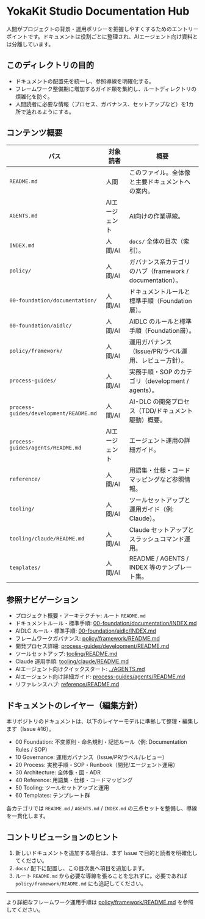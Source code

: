 # YokaKit Studio Documentation Hub

人間がプロジェクトの背景・運用ポリシーを把握しやすくするためのエントリーポイントです。ドキュメントは役割ごとに整理され、AIエージェント向け資料とは分離しています。

## このディレクトリの目的
- ドキュメントの配置先を統一し、参照導線を明確化する。
- フレームワーク整備期に増加するガイド類を集約し、ルートディレクトリの煩雑化を防ぐ。
- 人間読者に必要な情報（プロセス、ガバナンス、セットアップなど）を1カ所で辿れるようにする。

## コンテンツ概要
| パス | 対象読者 | 概要 |
|------|-----------|------|
| `README.md` | 人間 | このファイル。全体像と主要ドキュメントへの案内。 |
| `AGENTS.md` | AIエージェント | AI向けの作業導線。 |
| `INDEX.md` | 人間/AI | `docs/` 全体の目次（索引）。 |
| `policy/` | 人間/AI | ガバナンス系カテゴリのハブ（framework / documentation）。 |
| `00-foundation/documentation/` | 人間/AI | ドキュメントルールと標準手順（Foundation層）。 |
| `00-foundation/aidlc/` | 人間/AI | AIDLC のルールと標準手順（Foundation層）。 |
| `policy/framework/` | 人間/AI | 運用ガバナンス（Issue/PR/ラベル運用、レビュー方針）。 |
| `process-guides/` | 人間/AI | 実務手順・SOP のカテゴリ（development / agents）。 |
| `process-guides/development/README.md` | 人間/AI | AI-DLC の開発プロセス（TDD/ドキュメント駆動）概要。 |
| `process-guides/agents/README.md` | AIエージェント | エージェント運用の詳細ガイド。 |
| `reference/` | 人間/AI | 用語集・仕様・コードマッピングなど参照情報。 |
| `tooling/` | 人間/AI | ツールセットアップと運用ガイド（例: Claude）。 |
| `tooling/claude/README.md` | 人間/AI | Claude セットアップとスラッシュコマンド運用。 |
| `templates/` | 人間/AI | README / AGENTS / INDEX 等のテンプレート集。 |

## 参照ナビゲーション
- プロジェクト概要・アーキテクチャ: ルート `README.md`
- ドキュメントルール・標準手順: [00-foundation/documentation/INDEX.md](00-foundation/documentation/INDEX.md)
- AIDLC ルール・標準手順: [00-foundation/aidlc/INDEX.md](00-foundation/aidlc/INDEX.md)
- フレームワークガバナンス: [policy/framework/README.md](policy/framework/README.md)
- 開発プロセス詳細: [process-guides/development/README.md](process-guides/development/README.md)
- ツールセットアップ: [tooling/README.md](tooling/README.md)
- Claude 運用手順: [tooling/claude/README.md](tooling/claude/README.md)
- AIエージェント向けクイックスタート: [../AGENTS.md](../AGENTS.md)
- AIエージェント向け詳細ガイド: [process-guides/agents/README.md](process-guides/agents/README.md)
- リファレンスハブ: [reference/README.md](reference/README.md)

## ドキュメントのレイヤー（編集方針）
本リポジトリのドキュメントは、以下のレイヤーモデルに準拠して整理・編集します（Issue #16）。
- 00 Foundation: 不変原則・命名規則・記述ルール（例: Documentation Rules / SOP）
- 10 Governance: 運用ガバナンス（Issue/PR/ラベル/レビュー）
- 20 Process: 実務手順・SOP・Runbook（開発/エージェント運用）
- 30 Architecture: 全体像・図・ADR
- 40 Reference: 用語集・仕様・コードマッピング
- 50 Tooling: ツールセットアップと運用
- 60 Templates: テンプレート群

各カテゴリでは `README.md` / `AGENTS.md` / `INDEX.md` の三点セットを整備し、導線を一貫化します。

## コントリビューションのヒント
1. 新しいドキュメントを追加する場合は、まず Issue で目的と読者を明確化してください。
2. `docs/` 配下に配置し、この目次表へ項目を追加します。
3. ルート `README.md` から必要な導線を張ることを忘れずに。必要であれば `policy/framework/README.md` にも追記してください。

---

より詳細なフレームワーク運用手順は [policy/framework/README.md](policy/framework/README.md) を参照してください。
